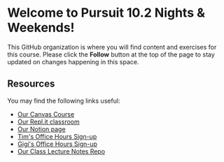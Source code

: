 
# Welcome to Pursuit 10.2 Nights & Weekends!

This GitHub organization is where you will find content and exercises for this course. Please click the **Follow** button at the top of the page to stay updated on changes happening in this space.

## Resources

You may find the following links useful:

- [Our Canvas Course](https://pursuit.instructure.com/courses/28)
- [Our Repl.it classroom](https://replit.com/team/10-2-pursuit)
- [Our Notion page](https://www.notion.so/joinpursuit/Homepage-10-2-14e834cd0122450d9e35a22ad0497f5b)
- [Tim's Office Hours Sign-up](https://calendly.com/tim-pursuit/tim-s-office-hours?month=2023-03)
- [Gigi's Office Hours Sign-up]()
- [Our Class Lecture Notes Repo](https://github.com/10-2-pursuit/10-2_class_notes)
